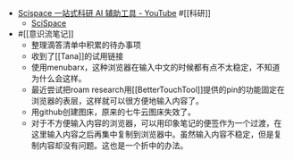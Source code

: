 - [Scispace 一站式科研 AI 辅助工具 - YouTube](https://www.youtube.com/watch?v=wjEwq00vnSg) 
#[[科研]] 
    - [SciSpace](https://typeset.io/)
- #[[意识流笔记]]
    - 整理滴答清单中积累的待办事项
    - 收到了[[Tana]]的试用链接
    - 使用menubarx，这种浏览器在输入中文的时候都有点不太稳定，不知道为什么会这样。
    - 最近尝试把roam research用[[BetterTouchTool]]提供的pin的功能固定在浏览器的表层，这样就可以很方便地输入内容了。
    - 用github创建图床，原来的七牛云图床失效了。
    - 对于不方便输入内容的浏览器，可以用印象笔记的便签作为一个过渡，在这里输入内容之后再集中复制到浏览器中。虽然输入内容不稳定，但是复制内容却没有问题。这也是一个折中的办法。
